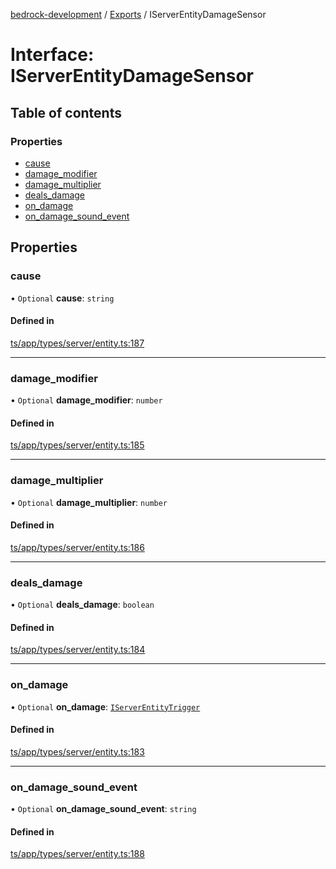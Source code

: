 [bedrock-development](../README.md) / [Exports](../modules.md) / IServerEntityDamageSensor

# Interface: IServerEntityDamageSensor

## Table of contents

### Properties

- [cause](IServerEntityDamageSensor.md#cause)
- [damage\_modifier](IServerEntityDamageSensor.md#damage_modifier)
- [damage\_multiplier](IServerEntityDamageSensor.md#damage_multiplier)
- [deals\_damage](IServerEntityDamageSensor.md#deals_damage)
- [on\_damage](IServerEntityDamageSensor.md#on_damage)
- [on\_damage\_sound\_event](IServerEntityDamageSensor.md#on_damage_sound_event)

## Properties

### cause

• `Optional` **cause**: `string`

#### Defined in

[ts/app/types/server/entity.ts:187](https://github.com/DauntlessStudio/Bedrock-Developments/blob/c7d1542/ts/app/types/server/entity.ts#L187)

___

### damage\_modifier

• `Optional` **damage\_modifier**: `number`

#### Defined in

[ts/app/types/server/entity.ts:185](https://github.com/DauntlessStudio/Bedrock-Developments/blob/c7d1542/ts/app/types/server/entity.ts#L185)

___

### damage\_multiplier

• `Optional` **damage\_multiplier**: `number`

#### Defined in

[ts/app/types/server/entity.ts:186](https://github.com/DauntlessStudio/Bedrock-Developments/blob/c7d1542/ts/app/types/server/entity.ts#L186)

___

### deals\_damage

• `Optional` **deals\_damage**: `boolean`

#### Defined in

[ts/app/types/server/entity.ts:184](https://github.com/DauntlessStudio/Bedrock-Developments/blob/c7d1542/ts/app/types/server/entity.ts#L184)

___

### on\_damage

• `Optional` **on\_damage**: [`IServerEntityTrigger`](IServerEntityTrigger.md)

#### Defined in

[ts/app/types/server/entity.ts:183](https://github.com/DauntlessStudio/Bedrock-Developments/blob/c7d1542/ts/app/types/server/entity.ts#L183)

___

### on\_damage\_sound\_event

• `Optional` **on\_damage\_sound\_event**: `string`

#### Defined in

[ts/app/types/server/entity.ts:188](https://github.com/DauntlessStudio/Bedrock-Developments/blob/c7d1542/ts/app/types/server/entity.ts#L188)
